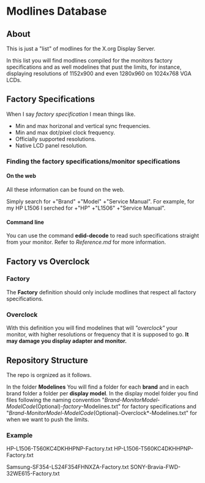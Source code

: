 # Modlines Database
## About
This is just a "list" of modlines for the X.org Display Server.

In this list you will find modlines compiled for the monitors factory specifications and as well modelines that pust the limits, for instance, displaying resolutions of 1152x900 and even 1280x960 on 1024x768 VGA LCDs.

## Factory Specifications
When I say *factory specification* I mean things like.

* Min and max horizonal and vertical sync frequencies.
* Min and max dot/pixel clock frequency.
* Officially supported resolutions.
* Native LCD panel resolution.

### Finding the factory specifications/monitor specifications
#### On the web
All these information can be found on the web.

Simply search for +"Brand" +"Model"
+"Service Manual". For example, for my HP L1506 I serched for +"HP" +"L1506" +"Service Manual".

#### Command line
You can use the command **edid-decode** to read such specifications straight from your monitor. Refer to *Reference.md* for more information.

## Factory vs Overclock
### Factory
The **Factory** definition should only include modlines that respect all factory specifications.

### Overclock
With this definition you will find modelines that will *"overclock"* your monitor, with higher resolutions or frequency that it is supposed to go. **It may damage you display adapter and monitor.**

## Repository Structure
The repo is orgnized as it follows.

In the folder **Modelines** You will find a folder for each **brand** and in each brand folder a folder per **display model**. In the display model folder you find files following the naming convention "*Brand*-*MonitorModel*-*ModelCode*(Optional)-*factory*-Modelines.txt" for factory specifications and "*Brand*-*MonitorModel*-*ModelCode*(Optional)-Overclock*-Modelines.txt" for when we want to push the limits.

### Example
HP-L1506-T560KC4DKHHPNP-Factory.txt
HP-L1506-T560KC4DKHHPNP-Factory.txt

Samsung-SF354-LS24F354FHNXZA-Factory.txt
SONY-Bravia-FWD-32WE615-Factory.txt